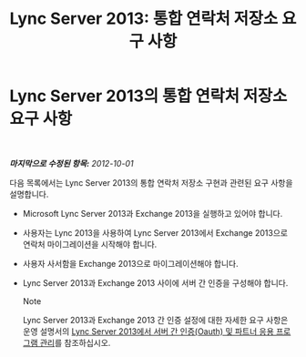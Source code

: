 ﻿---
title: 'Lync Server 2013: 통합 연락처 저장소 요구 사항'
TOCTitle: 통합 연락처 저장소 요구 사항
ms:assetid: dab47e4d-6fc7-47a8-aefd-1499bf0d8c89
ms:mtpsurl: https://technet.microsoft.com/ko-kr/library/JJ205317(v=OCS.15)
ms:contentKeyID: 49305212
ms.date: 08/10/2015
mtps_version: v=OCS.15
ms.translationtype: HT
---

# Lync Server 2013의 통합 연락처 저장소 요구 사항

 

_**마지막으로 수정된 항목:** 2012-10-01_

다음 목록에서는 Lync Server 2013의 통합 연락처 저장소 구현과 관련된 요구 사항을 설명합니다.

  - Microsoft Lync Server 2013과 Exchange 2013을 실행하고 있어야 합니다.

  - 사용자는 Lync 2013을 사용하여 Lync Server 2013에서 Exchange 2013으로 연락처 마이그레이션을 시작해야 합니다.

  - 사용자 사서함을 Exchange 2013으로 마이그레이션해야 합니다.

  - Lync Server 2013과 Exchange 2013 사이에 서버 간 인증을 구성해야 합니다.
    

    > [!NOTE]
    > Lync Server 2013과 Exchange 2013 간 인증 설정에 대한 자세한 요구 사항은 운영 설명서의 <A href="lync-server-2013-managing-server-to-server-authentication-oauth-and-partner-applications.md">Lync Server 2013에서 서버 간 인증(Oauth) 및 파트너 응용 프로그램 관리</A>를 참조하십시오.


